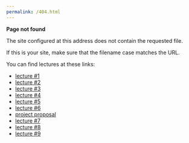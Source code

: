 ```yaml
---
permalink: /404.html
---
```


**Page not found**

The site configured at this address does not contain the requested file.

If this is your site, make sure that the filename case matches the URL.

You can find lectures at these links:
* [lecture #1](https://ptds2021.github.io/classes/lecture01)
* [lecture #2](https://ptds2021.github.io/classes/lecture02_markdown)
* [lecture #3](https://ptds2021.github.io/classes/lecture03_github)
* [lecture #4](https://ptds2021.github.io/classes/lecture04_datastructure)
* [lecture #5](https://ptds2021.github.io/classes/lecture05_controlstructure)
* [lecture #6](https://ptds2021.github.io/classes/lecture06_function)
* [project proposal](https://ptds2021.github.io/classes/lecture06_project)
* [lecture #7](https://ptds2021.github.io/classes/lecture07_shiny)
* [lecture #8](https://ptds2021.github.io/classes/lecture08_pkg)
* [lecture #9](https://ptds2021.github.io/classes/lecture09_web)